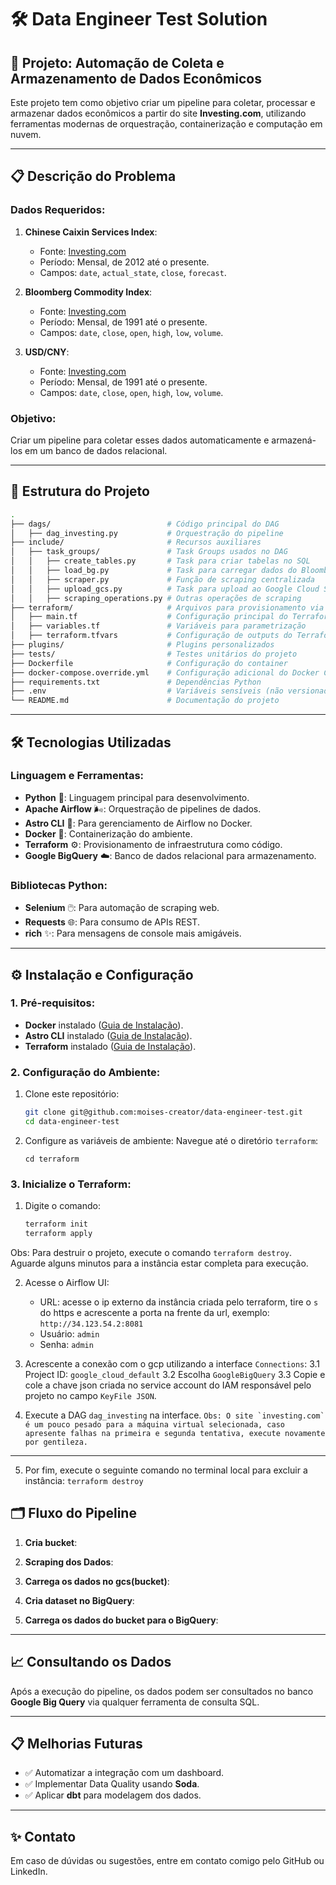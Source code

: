 # 🛠 Data Engineer Test Solution

## 🚀 Projeto: Automação de Coleta e Armazenamento de Dados Econômicos

Este projeto tem como objetivo criar um pipeline para coletar, processar e armazenar dados econômicos a partir do site **Investing.com**, utilizando ferramentas modernas de orquestração, containerização e computação em nuvem.

---

## 📋 **Descrição do Problema**

### Dados Requeridos:
1. **Chinese Caixin Services Index**:
   - Fonte: [Investing.com](https://br.investing.com/economic-calendar/chinese-caixin-services-pmi-596)
   - Período: Mensal, de 2012 até o presente.
   - Campos: `date`, `actual_state`, `close`, `forecast`.

2. **Bloomberg Commodity Index**:
   - Fonte: [Investing.com](https://br.investing.com/indices/bloomberg-commodity)
   - Período: Mensal, de 1991 até o presente.
   - Campos: `date`, `close`, `open`, `high`, `low`, `volume`.

3. **USD/CNY**:
   - Fonte: [Investing.com](https://br.investing.com/currencies/usd-cny)
   - Período: Mensal, de 1991 até o presente.
   - Campos: `date`, `close`, `open`, `high`, `low`, `volume`.

### Objetivo:
Criar um pipeline para coletar esses dados automaticamente e armazená-los em um banco de dados relacional.

---

## 📂 **Estrutura do Projeto**

```bash
.
├── dags/                          # Código principal do DAG
│   ├── dag_investing.py           # Orquestração do pipeline
├── include/                       # Recursos auxiliares
│   ├── task_groups/               # Task Groups usados no DAG
│   │   ├── create_tables.py       # Task para criar tabelas no SQL
│   │   ├── load_bg.py             # Task para carregar dados do Bloomberg
│   │   ├── scraper.py             # Função de scraping centralizada
│   │   ├── upload_gcs.py          # Task para upload ao Google Cloud Storage
│   │   ├── scraping_operations.py # Outras operações de scraping
├── terraform/                     # Arquivos para provisionamento via Terraform
│   ├── main.tf                    # Configuração principal do Terraform
│   ├── variables.tf               # Variáveis para parametrização
│   ├── terraform.tfvars           # Configuração de outputs do Terraform
├── plugins/                       # Plugins personalizados
├── tests/                         # Testes unitários do projeto
├── Dockerfile                     # Configuração do container
├── docker-compose.override.yml    # Configuração adicional do Docker Compose
├── requirements.txt               # Dependências Python
├── .env                           # Variáveis sensíveis (não versionado)
└── README.md                      # Documentação do projeto

```

---

## 🛠️ **Tecnologias Utilizadas**

### Linguagem e Ferramentas:
- **Python** 🐍: Linguagem principal para desenvolvimento.
- **Apache Airflow** 🌬️: Orquestração de pipelines de dados.
- **Astro CLI** 🚀: Para gerenciamento de Airflow no Docker.
- **Docker** 🐳: Containerização do ambiente.
- **Terraform** ⚙️: Provisionamento de infraestrutura como código.
- **Google BigQuery** ☁️: Banco de dados relacional para armazenamento.

### Bibliotecas Python:
- **Selenium** 🖱️: Para automação de scraping web.
- **Requests** 🌐: Para consumo de APIs REST.
- **rich** ✨: Para mensagens de console mais amigáveis.

---

## ⚙️ **Instalação e Configuração**

### 1. Pré-requisitos:
- **Docker** instalado ([Guia de Instalação](https://docs.docker.com/get-docker/)).
- **Astro CLI** instalado ([Guia de Instalação](https://docs.astronomer.io/astro/cli/install-cli)).
- **Terraform** instalado ([Guia de Instalação](https://developer.hashicorp.com/terraform/tutorials/aws-get-started/install-cli)).

### 2. Configuração do Ambiente:
1. Clone este repositório:
   ```bash
   git clone git@github.com:moises-creator/data-engineer-test.git
   cd data-engineer-test
   ```

2. Configure as variáveis de ambiente:
   Navegue até o diretório `terraform`:
   ```
   cd terraform
   ```

### 3. Inicialize o Terraform:
1. Digite o comando:
   ```bash
   terraform init
   terraform apply
   ```
Obs: Para destruir o projeto, execute o comando `terraform destroy`. Aguarde alguns minutos para a instância estar completa para execução. 

2. Acesse o Airflow UI:
   - URL: acesse o ip externo da instância criada pelo terraform, tire o `s` do https e acrescente a porta na frente da url, exemplo: `http://34.123.54.2:8081`
   - Usuário: `admin`
   - Senha: `admin`
3. Acrescente a conexão com o gcp utilizando a interface `Connections`:
3.1 Project ID: `google_cloud_default`
3.2 Escolha `GoogleBigQuery`
3.3 Copie e cole a chave json criada no service account do IAM responsável pelo projeto no campo `KeyFile JSON`.


4. Execute a DAG `dag_investing` na interface.
```Obs: O site `investing.com` é um pouco pesado para a máquina virtual selecionada, caso apresente falhas na primeira e segunda tentativa, execute novamente por gentileza.```

---

5. Por fim, execute o seguinte comando no terminal local para excluir a instância:
```terraform destroy```

## 🗂️ **Fluxo do Pipeline**

1. **Cria bucket**:

1. **Scraping dos Dados**:

2. **Carrega os dados no gcs(bucket)**:

3. **Cria dataset no BigQuery**:

4. **Carrega os dados do bucket para o BigQuery**:

---

## 📈 **Consultando os Dados**

Após a execução do pipeline, os dados podem ser consultados no banco **Google Big Query** via qualquer ferramenta de consulta SQL.

---

## 📋 **Melhorias Futuras**
- ✅ Automatizar a integração com um dashboard.
- ✅ Implementar Data Quality usando **Soda**.
- ✅ Aplicar **dbt** para modelagem dos dados.

--- 

## ✨ **Contato**
Em caso de dúvidas ou sugestões, entre em contato comigo pelo GitHub ou LinkedIn.

